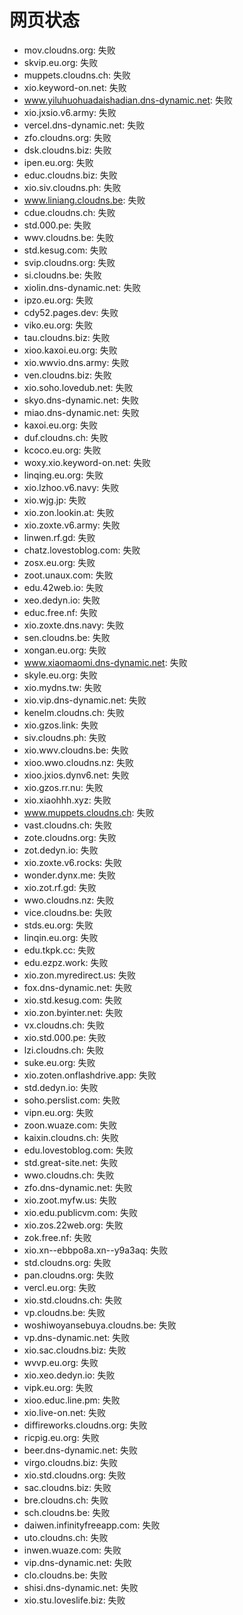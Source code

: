 # 网页状态
- mov.cloudns.org: 失败
- skvip.eu.org: 失败
- muppets.cloudns.ch: 失败
- xio.keyword-on.net: 失败
- www.yiluhuohuadaishadian.dns-dynamic.net: 失败
- xio.jxsio.v6.army: 失败
- vercel.dns-dynamic.net: 失败
- zfo.cloudns.org: 失败
- dsk.cloudns.biz: 失败
- ipen.eu.org: 失败
- educ.cloudns.biz: 失败
- xio.siv.cloudns.ph: 失败
- www.liniang.cloudns.be: 失败
- cdue.cloudns.ch: 失败
- std.000.pe: 失败
- wwv.cloudns.be: 失败
- std.kesug.com: 失败
- svip.cloudns.org: 失败
- si.cloudns.be: 失败
- xiolin.dns-dynamic.net: 失败
- ipzo.eu.org: 失败
- cdy52.pages.dev: 失败
- viko.eu.org: 失败
- tau.cloudns.biz: 失败
- xioo.kaxoi.eu.org: 失败
- xio.wwvio.dns.army: 失败
- ven.cloudns.biz: 失败
- xio.soho.lovedub.net: 失败
- skyo.dns-dynamic.net: 失败
- miao.dns-dynamic.net: 失败
- kaxoi.eu.org: 失败
- duf.cloudns.ch: 失败
- kcoco.eu.org: 失败
- woxy.xio.keyword-on.net: 失败
- linqing.eu.org: 失败
- xio.lzhoo.v6.navy: 失败
- xio.wjg.jp: 失败
- xio.zon.lookin.at: 失败
- xio.zoxte.v6.army: 失败
- linwen.rf.gd: 失败
- chatz.lovestoblog.com: 失败
- zosx.eu.org: 失败
- zoot.unaux.com: 失败
- edu.42web.io: 失败
- xeo.dedyn.io: 失败
- educ.free.nf: 失败
- xio.zoxte.dns.navy: 失败
- sen.cloudns.be: 失败
- xongan.eu.org: 失败
- www.xiaomaomi.dns-dynamic.net: 失败
- skyle.eu.org: 失败
- xio.mydns.tw: 失败
- xio.vip.dns-dynamic.net: 失败
- kenelm.cloudns.ch: 失败
- xio.gzos.link: 失败
- siv.cloudns.ph: 失败
- xio.wwv.cloudns.be: 失败
- xioo.wwo.cloudns.nz: 失败
- xioo.jxios.dynv6.net: 失败
- xio.gzos.rr.nu: 失败
- xio.xiaohhh.xyz: 失败
- www.muppets.cloudns.ch: 失败
- vast.cloudns.ch: 失败
- zote.cloudns.org: 失败
- zot.dedyn.io: 失败
- xio.zoxte.v6.rocks: 失败
- wonder.dynx.me: 失败
- xio.zot.rf.gd: 失败
- wwo.cloudns.nz: 失败
- vice.cloudns.be: 失败
- stds.eu.org: 失败
- linqin.eu.org: 失败
- edu.tkpk.cc: 失败
- edu.ezpz.work: 失败
- xio.zon.myredirect.us: 失败
- fox.dns-dynamic.net: 失败
- xio.std.kesug.com: 失败
- xio.zon.byinter.net: 失败
- vx.cloudns.ch: 失败
- xio.std.000.pe: 失败
- lzi.cloudns.ch: 失败
- suke.eu.org: 失败
- xio.zoten.onflashdrive.app: 失败
- std.dedyn.io: 失败
- soho.perslist.com: 失败
- vipn.eu.org: 失败
- zoon.wuaze.com: 失败
- kaixin.cloudns.ch: 失败
- edu.lovestoblog.com: 失败
- std.great-site.net: 失败
- wwo.cloudns.ch: 失败
- zfo.dns-dynamic.net: 失败
- xio.zoot.myfw.us: 失败
- xio.edu.publicvm.com: 失败
- xio.zos.22web.org: 失败
- zok.free.nf: 失败
- xio.xn--ebbpo8a.xn--y9a3aq: 失败
- std.cloudns.org: 失败
- pan.cloudns.org: 失败
- vercl.eu.org: 失败
- xio.std.cloudns.ch: 失败
- vp.cloudns.be: 失败
- woshiwoyansebuya.cloudns.be: 失败
- vp.dns-dynamic.net: 失败
- xio.sac.cloudns.biz: 失败
- wvvp.eu.org: 失败
- xio.xeo.dedyn.io: 失败
- vipk.eu.org: 失败
- xioo.educ.line.pm: 失败
- xio.live-on.net: 失败
- diffireworks.cloudns.org: 失败
- ricpig.eu.org: 失败
- beer.dns-dynamic.net: 失败
- virgo.cloudns.biz: 失败
- xio.std.cloudns.org: 失败
- sac.cloudns.biz: 失败
- bre.cloudns.ch: 失败
- sch.cloudns.be: 失败
- daiwen.infinityfreeapp.com: 失败
- uto.cloudns.ch: 失败
- inwen.wuaze.com: 失败
- vip.dns-dynamic.net: 失败
- clo.cloudns.be: 失败
- shisi.dns-dynamic.net: 失败
- xio.stu.loveslife.biz: 失败
